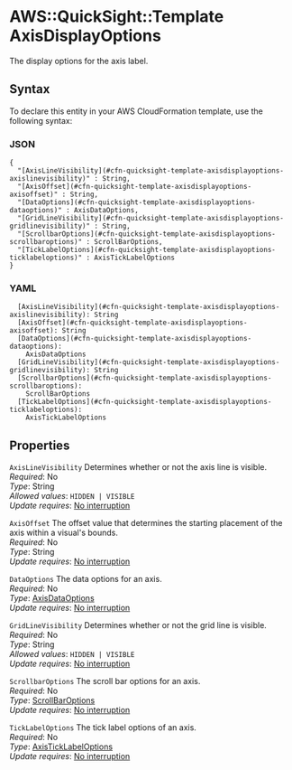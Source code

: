 # AWS::QuickSight::Template AxisDisplayOptions<a name="aws-properties-quicksight-template-axisdisplayoptions"></a>

The display options for the axis label\.

## Syntax<a name="aws-properties-quicksight-template-axisdisplayoptions-syntax"></a>

To declare this entity in your AWS CloudFormation template, use the following syntax:

### JSON<a name="aws-properties-quicksight-template-axisdisplayoptions-syntax.json"></a>

```
{
  "[AxisLineVisibility](#cfn-quicksight-template-axisdisplayoptions-axislinevisibility)" : String,
  "[AxisOffset](#cfn-quicksight-template-axisdisplayoptions-axisoffset)" : String,
  "[DataOptions](#cfn-quicksight-template-axisdisplayoptions-dataoptions)" : AxisDataOptions,
  "[GridLineVisibility](#cfn-quicksight-template-axisdisplayoptions-gridlinevisibility)" : String,
  "[ScrollbarOptions](#cfn-quicksight-template-axisdisplayoptions-scrollbaroptions)" : ScrollBarOptions,
  "[TickLabelOptions](#cfn-quicksight-template-axisdisplayoptions-ticklabeloptions)" : AxisTickLabelOptions
}
```

### YAML<a name="aws-properties-quicksight-template-axisdisplayoptions-syntax.yaml"></a>

```
  [AxisLineVisibility](#cfn-quicksight-template-axisdisplayoptions-axislinevisibility): String
  [AxisOffset](#cfn-quicksight-template-axisdisplayoptions-axisoffset): String
  [DataOptions](#cfn-quicksight-template-axisdisplayoptions-dataoptions):
    AxisDataOptions
  [GridLineVisibility](#cfn-quicksight-template-axisdisplayoptions-gridlinevisibility): String
  [ScrollbarOptions](#cfn-quicksight-template-axisdisplayoptions-scrollbaroptions):
    ScrollBarOptions
  [TickLabelOptions](#cfn-quicksight-template-axisdisplayoptions-ticklabeloptions):
    AxisTickLabelOptions
```

## Properties<a name="aws-properties-quicksight-template-axisdisplayoptions-properties"></a>

`AxisLineVisibility` <a name="cfn-quicksight-template-axisdisplayoptions-axislinevisibility"></a>
Determines whether or not the axis line is visible\.  
_Required_: No  
_Type_: String  
_Allowed values_: `HIDDEN | VISIBLE`  
_Update requires_: [No interruption](https://docs.aws.amazon.com/AWSCloudFormation/latest/UserGuide/using-cfn-updating-stacks-update-behaviors.html#update-no-interrupt)

`AxisOffset` <a name="cfn-quicksight-template-axisdisplayoptions-axisoffset"></a>
The offset value that determines the starting placement of the axis within a visual's bounds\.  
_Required_: No  
_Type_: String  
_Update requires_: [No interruption](https://docs.aws.amazon.com/AWSCloudFormation/latest/UserGuide/using-cfn-updating-stacks-update-behaviors.html#update-no-interrupt)

`DataOptions` <a name="cfn-quicksight-template-axisdisplayoptions-dataoptions"></a>
The data options for an axis\.  
_Required_: No  
_Type_: [AxisDataOptions](aws-properties-quicksight-template-axisdataoptions.md)  
_Update requires_: [No interruption](https://docs.aws.amazon.com/AWSCloudFormation/latest/UserGuide/using-cfn-updating-stacks-update-behaviors.html#update-no-interrupt)

`GridLineVisibility` <a name="cfn-quicksight-template-axisdisplayoptions-gridlinevisibility"></a>
Determines whether or not the grid line is visible\.  
_Required_: No  
_Type_: String  
_Allowed values_: `HIDDEN | VISIBLE`  
_Update requires_: [No interruption](https://docs.aws.amazon.com/AWSCloudFormation/latest/UserGuide/using-cfn-updating-stacks-update-behaviors.html#update-no-interrupt)

`ScrollbarOptions` <a name="cfn-quicksight-template-axisdisplayoptions-scrollbaroptions"></a>
The scroll bar options for an axis\.  
_Required_: No  
_Type_: [ScrollBarOptions](aws-properties-quicksight-template-scrollbaroptions.md)  
_Update requires_: [No interruption](https://docs.aws.amazon.com/AWSCloudFormation/latest/UserGuide/using-cfn-updating-stacks-update-behaviors.html#update-no-interrupt)

`TickLabelOptions` <a name="cfn-quicksight-template-axisdisplayoptions-ticklabeloptions"></a>
The tick label options of an axis\.  
_Required_: No  
_Type_: [AxisTickLabelOptions](aws-properties-quicksight-template-axisticklabeloptions.md)  
_Update requires_: [No interruption](https://docs.aws.amazon.com/AWSCloudFormation/latest/UserGuide/using-cfn-updating-stacks-update-behaviors.html#update-no-interrupt)
